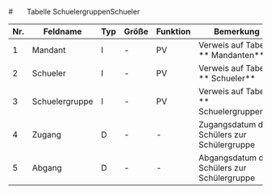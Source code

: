 #       Tabelle SchuelergruppenSchueler


Nr.|Feldname|Typ|Größe|Funktion|Bemerkung
--|--|--|--|--|--
1|Mandant|I|-|PV|Verweis auf Tabelle ** Mandanten**
2|Schueler|I|-|PV|Verweis auf Tabelle ** Schueler**
3|Schuelergruppe|I|-|PV|Verweis auf Tabelle ** Schuelergruppen**
4|Zugang|D|-|-|Zugangsdatum des Schülers zur Schülergruppe
5|Abgang|D|-|-|Abgangsdatum des Schülers zur Schülergruppe
